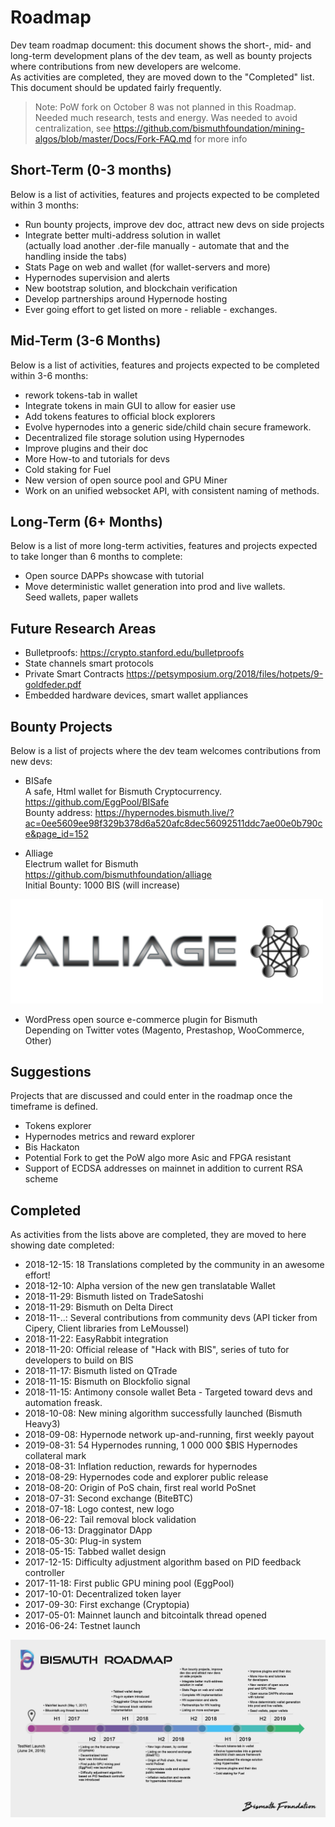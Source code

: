 # Roadmap
Dev team roadmap document: this document shows the short-, mid- and long-term development plans of the dev team, as well as bounty projects where contributions from new developers are welcome.  
As activities are completed, they are moved down to the "Completed" list.  
This document should be updated fairly frequently.

> Note: PoW fork on October 8 was not planned in this Roadmap. Needed much research, tests and energy.
Was needed to avoid centralization, see https://github.com/bismuthfoundation/mining-algos/blob/master/Docs/Fork-FAQ.md for more info

## Short-Term (0-3 months)
Below is a list of activities, features and projects expected to be completed within 3 months:  
* Run bounty projects, improve dev doc, attract new devs on side projects
* Integrate better multi-address solution in wallet  
  (actually load another .der-file manually - automate that and the handling inside the tabs)
* Stats Page on web and wallet (for wallet-servers and more)
* Hypernodes supervision and alerts
* New bootstrap solution, and blockchain verification
* Develop partnerships around Hypernode hosting
* Ever going effort to get listed on more - reliable - exchanges.

## Mid-Term (3-6 Months)
Below is a list of activities, features and projects expected to be completed within 3-6 months:  
* rework tokens-tab in wallet
* Integrate tokens in main GUI to allow for easier use
* Add tokens features to official block explorers
* Evolve hypernodes into a generic side/child chain secure framework.
* Decentralized file storage solution using Hypernodes
* Improve plugins and their doc
* More How-to and tutorials for devs
* Cold staking for Fuel
* New version of open source pool and GPU Miner
* Work on an unified websocket API, with consistent naming of methods.

## Long-Term (6+ Months)
Below is a list of more long-term activities, features and projects expected to take longer than 6 months to complete:  

* Open source DAPPs showcase with tutorial
* Move deterministic wallet generation into prod and live wallets.  
  Seed wallets, paper wallets

## Future Research Areas
* Bulletproofs: https://crypto.stanford.edu/bulletproofs
* State channels smart protocols
* Private Smart Contracts https://petsymposium.org/2018/files/hotpets/9-goldfeder.pdf
* Embedded hardware devices, smart wallet appliances

## Bounty Projects
Below is a list of projects where the dev team welcomes contributions from new devs:  

* BISafe  
A safe, Html wallet for Bismuth Cryptocurrency.  
https://github.com/EggPool/BISafe  
Bounty address: https://hypernodes.bismuth.live/?ac=0ee5609ee98f329b378d6a520afc8dec56092511ddc7ae00e0b790ce&page_id=152

* Alliage  
Electrum wallet for Bismuth  
https://github.com/bismuthfoundation/alliage  
Initial Bounty: 1000 BIS (will increase)  
<img src="img/alliage-transparent-bg.png" width="500" alt="Alliage">  


* WordPress open source e-commerce plugin for Bismuth  
Depending on Twitter votes (Magento, Prestashop, WooCommerce, Other)

## Suggestions
Projects that are discussed and could enter in the roadmap once the timeframe is defined.

* Tokens explorer
* Hypernodes metrics and reward explorer
* Bis Hackaton
* Potential Fork to get the PoW algo more Asic and FPGA resistant
* Support of ECDSA addresses on mainnet in addition to current RSA scheme

## Completed
As activities from the lists above are completed, they are moved to here showing date completed:  
* 2018-12-15: 18 Translations completed by the community in an awesome effort!
* 2018-12-10: Alpha version of the new gen translatable Wallet
* 2018-11-29: Bismuth listed on TradeSatoshi
* 2018-11-29: Bismuth on Delta Direct
* 2018-11-..: Several contributions from community devs (API ticker from Cipery, Client libraries from LeMoussel)
* 2018-11-22: EasyRabbit integration
* 2018-11-20: Official release of "Hack with BIS", series of tuto for developers to build on BIS
* 2018-11-17: Bismuth listed on QTrade
* 2018-11-15: Bismuth on Blockfolio signal
* 2018-11-15: Antimony console wallet Beta - Targeted toward devs and automation freask.
* 2018-10-08: New mining algorithm successfully launched (Bismuth Heavy3)
* 2018-09-08: Hypernode network up-and-running, first weekly payout
* 2019-08-31: 54 Hypernodes running, 1 000 000 $BIS Hypernodes collateral mark
* 2018-08-31: Inflation reduction, rewards for hypernodes
* 2018-08-29: Hypernodes code and explorer public release
* 2018-08-20: Origin of PoS chain, first real world PoSnet
* 2018-07-31: Second exchange (BiteBTC)
* 2018-07-18: Logo contest, new logo
* 2018-06-22: Tail removal block validation
* 2018-06-13: Dragginator DApp
* 2018-05-30: Plug-in system
* 2018-05-15: Tabbed wallet design
* 2017-12-15: Difficulty adjustment algorithm based on PID feedback controller
* 2017-11-18: First public GPU mining pool (EggPool)
* 2017-10-01: Decentralized token layer
* 2017-09-30: First exchange (Cryptopia)
* 2017-05-01: Mainnet launch and bitcointalk thread opened
* 2016-06-24: Testnet launch

<img src="img/bis_new_roadmap.jpg" alt="Bismuth Roadmap"> 
